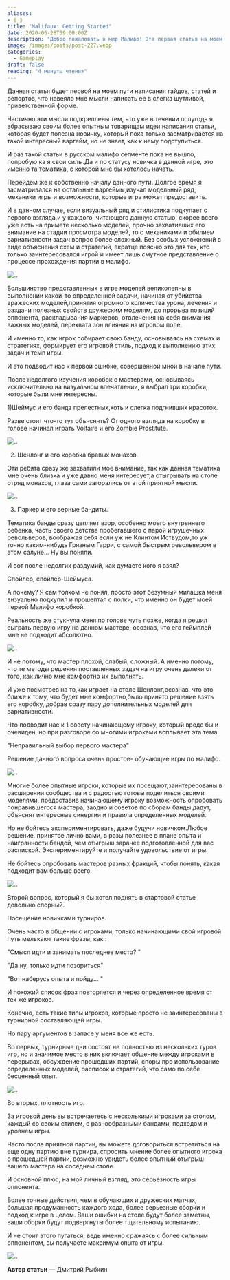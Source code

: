 ```yaml
---
aliases: 
- ⟪ ⟫
title: "Malifaux: Getting Started"
date: 2020-06-28T09:00:00Z
description: "Добро пожаловать в мир Малифо! Эта первая статья на моем пути написания гайдов и репортов о варгейме. Здесь я с легким юмором и приветствием расскажу о том, как подступиться к игре, изучив модели и механики. Для новичков, которые только начинают интересоваться этой увлекательной игрой"
image: /images/posts/post-227.webp
categories:
  - Gameplay
draft: false
reading: "4 минуты чтения"
---
```


Данная статья будет первой на моем пути написания гайдов, статей и репортов, что навеяло мне мысли написать ее в слегка шутливой, приветственной форме.

Частично эти мысли подкреплены тем, что уже в течении полугода я вбрасываю своим более опытным товарищам идеи написания статьи, которая будет полезна новичку, который пока только засматривается на такой интересный варгейм, но не знает, как к нему подступиться.

И раз такой статьи в русском малифо сегменте пока не вышло, попробую ка я свои силы.Да и по статусу новичка в данной игре, это именно та тематика, с которой мне бы хотелось начать.

Перейдем же к собственно началу данного пути. Долгое время я засматривался на остальные варгеймы,изучал модельный ряд, механики игры и возможности, которые игра может предоставить.

И в данном случае, если визуальный ряд и стилистика подкупает с первого взгляда,и у каждого, читающего данную статью, скорее всего уже есть на примете несколько моделей, прочно захвативших его внимание на стадии просмотра моделей, то с механиками и обилием вариативности задач вопрос более сложный. Без особых усложнений в виде объяснения схем и стратегий, вкратце поясню это для тех, кто только заинтересовался игрой и имеет лишь смутное представление о процессе прохождения партии в малифо.


![..](/images/posts/post-227_img1.webp)


Большинство представленных в игре моделей великолепны в выполнении какой-то определенной задачи, начиная от убийства вражеских моделей,принятия огромного количества урона, лечения и раздачи полезных свойств дружеским моделям, до прорыва позиций оппонента, раскладывания маркеров, отвлечения на себя внимания важных моделей, перехвата зон влияния на игровом поле.

И именно то, как игрок собирает свою банду, основываясь на схемах и стратегиях, формирует его игровой стиль, подход к выполнению этих задач и темп игры.

И это подводит нас к первой ошибке, совершенной мной в начале пути.

После недолгого изучения коробок с мастерами, основываясь исключительно на визуальном впечатлении, я выбрал три коробки, которые были мне интересны.

1)Шеймус и его банда прелестных,хоть и слегка подгнивших красоток.

Разве стоит что-то тут объяснять? От одного взгляда на коробку в голове начинал играть Voltaire и его Zombie Prostitute.

![..](/images/posts/post-227_img2.webp)

2) Шенлонг и его коробка бравых монахов.

Эти ребята сразу же захватили мое внимание, так как данная тематика мне очень близка и уже давно меня интересует,а отыгрывать на столе отряд монахов, глаза сами загорались от этой приятной мысли.

![..](/images/posts/post-227_img3.webp)

3) Паркер и его верные бандиты.

Тематика банды сразу цепляет взор, особенно моего внутреннего ребенка, часть своего детства пробегавшего с парой игрушечных револьверов, воображая себя если уж не Клинтом Иствудом,то уж точно каким-нибудь Грязным Гарри, с самой быстрым револьвером в этом салуне... Ну вы поняли.

И вот после недолгих раздумий, как думаете кого я взял?

Спойлер, спойлер-Шеймуса.

А почему? Я сам толком не понял, просто этот безумный милашка меня визуально подкупил и прошептал с полки, что именно он будет моей первой Малифо коробкой.

Реальность же стукнула меня по голове чуть позже, когда я решил сыграть первую игру на данном мастере, осознав, что его геймплей мне не подходит абсолютно.

![..](/images/posts/post-227_img4.webp)

И не потому, что мастер плохой, слабый, сложный. А именно потому, что те методы решения поставленных задач на игру очень далеки от того, как лично мне комфортно их выполнять.

И уже посмотрев на то,как играет на столе Шенлонг,осознав, что это ближе к тому, что будет мне комфортно,было принято решение взять его коробку, добрав сразу пару дополнительных моделей для вариативности.

Что подводит нас к 1 совету начинающему игроку, который вроде бы и очевиден, но при разговоре со многими игроками всплывает эта тема.

"Неправильный выбор первого мастера"

Решение данного вопроса очень простое- обучающие игры по малифо.

![..](/images/posts/post-227_img5.webp)

Многие более опытные игроки, которые их посещают,заинтересованы в расширении сообщества и с радостью готовы поделиться своими моделями, предоставив начинающему игроку возможность опробовать понравившегося мастера, заодно и советов по сборам банды дадут, объяснят интересные синергии и правила определенных моделей.

Но не бойтесь экспериментировать, даже будучи новичком.Любое решение, принятое лично вами, в разы полезнее в плане опыта и наигранности бандой, чем отыгрыш заранее подготовленной для вас распиской. Экспериментируйте и получайте удовольствие от игры.

Не бойтесь опробовать мастеров разных фракций, чтобы понять, какая подходит вам больше всего.

![..](/images/posts/post-227_img6.webp)

Второй вопрос, который я бы хотел поднять в стартовой статье довольно спорный.

Посещение новичками турниров.

Очень часто в общении с игроками, только начинающими свой игровой путь мелькают такие фразы, как :

"Смысл идти и занимать последнее место? "

"Да ну, только идти позориться"

"Вот наберусь опыта и пойду... "

И похожий список фраз повторяется и через определенное время от тех же игроков.

Конечно, есть такие типы игроков, которые просто не заинтересованы в турнирной составляющей игры.

Но пару аргументов в запасе у меня все же есть.

Во первых, турнирные дни состоят не полностью из нескольких туров игр, но и значимое место в них включает общение между игроками в перерывах, обсуждение прошедших партий, споры про использование определенных моделей, расписок и стратегий, что само по себе бесценный опыт.

![..](/images/posts/post-227_img7.webp)

Во вторых, плотность игр.

За игровой день вы встречаетесь с несколькими игроками за столом, каждый со своим стилем, с разнообразными бандами, подходом и уровнем игры.

Часто после приятной партии, вы можете договориться встретиться на еще одну партию вне турнира, спросить мнение более опытного игрока о прошедшей партии, возможно увидеть более опытный отыгрыш вашего мастера на соседнем столе.


И основной плюс, на мой личный взгляд, это серьезность игры оппонента.

Более точные действия, чем в обучающих и дружеских матчах, большая продуманность каждого хода, более серьезные сборки и подход к игре в целом. Ваши ошибки на столе будут более заметны, ваши сборки будут подвергнуты более тщательному испытанию.

И не стоит этого пугаться, ведь именно сражаясь с более сильным оппонентом, вы получаете максимум опыта от игры.

![..](/images/posts/post-227_img8.webp)

**Автор статьи** — Дмитрий Рыбкин